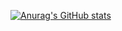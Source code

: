 [![Anurag's GitHub stats](https://github-readme-stats.vercel.app/api?username=DJJeon0912)](https://github.com/anuraghazra/github-readme-stats)
